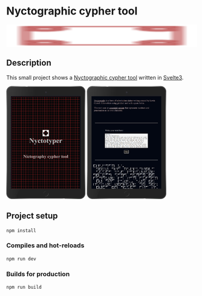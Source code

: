 # Nyctographic cypher tool 

<div style="display:flex; flex-direction:column;"><img src="https://github.com/FrederickRoman/nyctotyper/blob/main/public/favicon.png" alt="Nyctotyper logo" height="60"/>
</div>

## Description 

This small project shows a [Nyctographic cypher tool](https://en.wikipedia.org/wiki/Nyctography) written in [Svelte3](https://svelte.dev
).

<img src="https://github.com/FrederickRoman/nyctotyper/blob/main/docs/mockups/hero_img_iPad.png" height="300" alt="Home mockup"/>
<img src="https://github.com/FrederickRoman/nyctotyper/blob/main/docs/mockups/cypher_tool_iPad.png" height="300" alt="Cypher mockup"/>

## Project setup

```
npm install
```

### Compiles and hot-reloads

```
npm run dev
```

### Builds for production

```
npm run build
```
